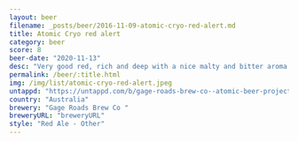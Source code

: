 ```yaml
---
layout: beer
filename: _posts/beer/2016-11-09-atomic-cryo-red-alert.md
title: Atomic Cryo red alert
category: beer
score: 8
beer-date: "2020-11-13"
desc: "Very good red, rich and deep with a nice malty and bitter aroma. Exactly as a red should be"
permalink: /beer/:title.html
img: /img/list/atomic-cryo-red-alert.jpeg
untappd: "https://untappd.com/b/gage-roads-brew-co--atomic-beer-project-red-alert/3791982"
country: "Australia"
brewery: "Gage Roads Brew Co "
breweryURL: "breweryURL"
style: "Red Ale - Other"
---
```

